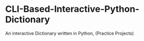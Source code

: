 # CLI-Based-Interactive-Python-Dictionary
An interactive Dictionary written in Python, (Practice Projects)
